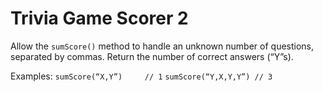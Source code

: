 # Trivia Game Scorer 2

Allow the `sumScore()` method to handle an unknown number of questions, separated by commas. Return the number of correct answers (“Y”s). 
 
Examples:
`sumScore(“X,Y”)     // 1`
`sumScore(“Y,X,Y,Y”) // 3`
